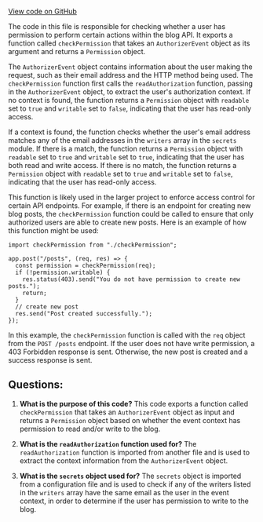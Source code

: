 [View code on GitHub](https://github.com/gaerongsalon/blog/src/handlers/authorization/checkPermission.ts)

The code in this file is responsible for checking whether a user has permission to perform certain actions within the blog API. It exports a function called `checkPermission` that takes an `AuthorizerEvent` object as its argument and returns a `Permission` object.

The `AuthorizerEvent` object contains information about the user making the request, such as their email address and the HTTP method being used. The `checkPermission` function first calls the `readAuthorization` function, passing in the `AuthorizerEvent` object, to extract the user's authorization context. If no context is found, the function returns a `Permission` object with `readable` set to `true` and `writable` set to `false`, indicating that the user has read-only access.

If a context is found, the function checks whether the user's email address matches any of the email addresses in the `writers` array in the `secrets` module. If there is a match, the function returns a `Permission` object with `readable` set to `true` and `writable` set to `true`, indicating that the user has both read and write access. If there is no match, the function returns a `Permission` object with `readable` set to `true` and `writable` set to `false`, indicating that the user has read-only access.

This function is likely used in the larger project to enforce access control for certain API endpoints. For example, if there is an endpoint for creating new blog posts, the `checkPermission` function could be called to ensure that only authorized users are able to create new posts. Here is an example of how this function might be used:

```
import checkPermission from "./checkPermission";

app.post("/posts", (req, res) => {
  const permission = checkPermission(req);
  if (!permission.writable) {
    res.status(403).send("You do not have permission to create new posts.");
    return;
  }
  // create new post
  res.send("Post created successfully.");
});
```

In this example, the `checkPermission` function is called with the `req` object from the `POST /posts` endpoint. If the user does not have write permission, a 403 Forbidden response is sent. Otherwise, the new post is created and a success response is sent.
## Questions: 
 1. **What is the purpose of this code?** 
This code exports a function called `checkPermission` that takes an `AuthorizerEvent` object as input and returns a `Permission` object based on whether the event context has permission to read and/or write to the blog.

2. **What is the `readAuthorization` function used for?** 
The `readAuthorization` function is imported from another file and is used to extract the context information from the `AuthorizerEvent` object.

3. **What is the `secrets` object used for?** 
The `secrets` object is imported from a configuration file and is used to check if any of the writers listed in the `writers` array have the same email as the user in the event context, in order to determine if the user has permission to write to the blog.
